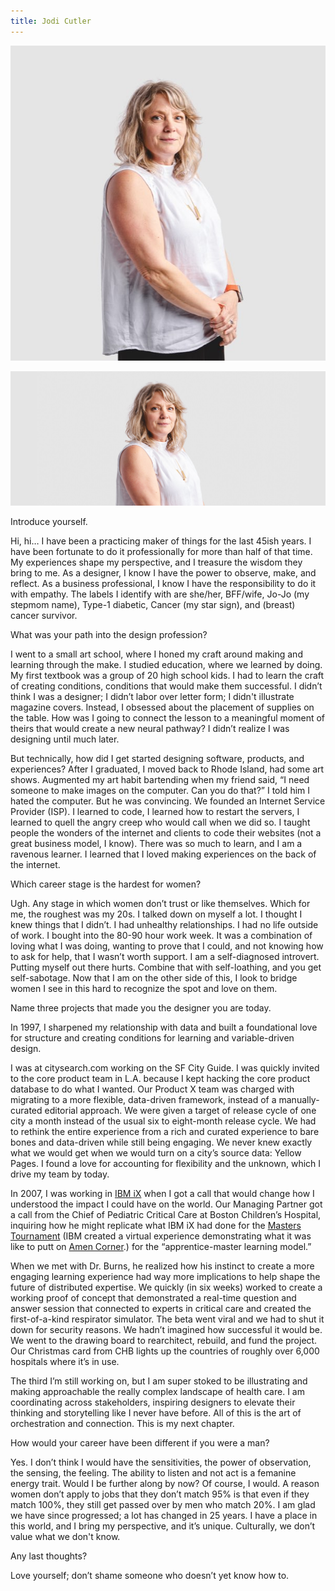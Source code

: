 ```yaml
---
title: Jodi Cutler
---
```


<grid classname="background-bleed">
<column lg="16">

<art-direction>

![Jodi Cutler card image](./608x608.jpg)

![Jodi Cutler hero image](./2624x1120.jpg)

</art-direction>

<community-lead name="Jodi Cutler" position="Design Principal and Practice Lead" department="IBM Watson Health"></community-lead>

</column>
</grid>

<grid className="community__grid" background="gray-10">
<column sm="3" md="3" lg="3">

<span className="community__prompt">Introduce yourself.</span>

</column>

<column md="6" lg="8" offset_lg="1">

Hi, hi… I have been a practicing maker of things for the last 45ish years. I have been fortunate to do it professionally for more than half of that time. My experiences shape my perspective, and I treasure the wisdom they bring to me. As a designer, I know I have the power to observe, make, and reflect. As a business professional, I know I have the responsibility to do it with empathy. The labels I identify with are she/her, BFF/wife, Jo-Jo (my stepmom name), Type-1 diabetic, Cancer (my star sign), and (breast) cancer survivor.

</column>
</grid>

<grid className="community__grid" background="gray-10">
<column sm="3" md="3" lg="3">

<span className="community__prompt">What was your path into the design profession?</span>

</column>

<column md="6" lg="8" offset_lg="1">

I went to a small art school, where I honed my craft around making and learning through the make. I studied education, where we learned by doing. My first textbook was a group of 20 high school kids. I had to learn the craft of creating conditions, conditions that would make them successful. I didn’t think I was a designer; I didn’t labor over letter form; I didn't illustrate magazine covers. Instead, I obsessed about the placement of supplies on the table. How was I going to connect the lesson to a meaningful moment of theirs that would create a new neural pathway? I didn’t realize I was designing until much later.

But technically, how did I get started designing software, products, and experiences? After I graduated, I moved back to Rhode Island, had some art shows. Augmented my art habit bartending when my friend said, “I need someone to make images on the computer. Can you do that?” I told him I hated the computer. But he was convincing. We founded an Internet Service Provider (ISP). I learned to code, I learned how to restart the servers, I learned to quell the angry creep who would call when we did so. I taught people the wonders of the internet and clients to code their websites (not a great business model, I know). There was so much to learn, and I am a ravenous learner. I learned that I loved making experiences on the back of the internet.

</column>
</grid>

<grid className="community__grid" background="gray-10">
<column sm="3" md="3" lg="3">

<span className="community__prompt">Which career stage is the hardest for women?</span>

</column>

<column md="6" lg="8" offset_lg="1">

Ugh. Any stage in which women don’t trust or like themselves. Which for me, the roughest was my 20s. I talked down on myself a lot. I thought I knew things that I didn’t. I had unhealthy relationships. I had no life outside of work. I bought into the 80-90 hour work week. It was a combination of loving what I was doing, wanting to prove that I could, and not knowing how to ask for help, that I wasn’t worth support. I am a self-diagnosed introvert. Putting myself out there hurts. Combine that with self-loathing, and you get self-sabotage. Now that I am on the other side of this, I look to bridge women I see in this hard to recognize the spot and love on them.

</column>
</grid>

<grid className="community__grid" background="gray-10">
<column sm="3" md="3" lg="3">

<span className="community__prompt">Name three projects that made you the designer you are today.</span>

</column>

<column md="6" lg="8" offset_lg="1">

In 1997, I sharpened my relationship with data and built a foundational love for structure and creating conditions for learning and variable-driven design. 

I was at citysearch.com working on the SF City Guide. I was quickly invited to the core product team in L.A. because I kept hacking the core product database to do what I wanted. Our Product X team was charged with migrating to a more flexible, data-driven framework, instead of a manually-curated editorial approach. We were given a target of release cycle of one city a month instead of the usual six to eight-month release cycle. We had to rethink the entire experience from a rich and curated experience to bare bones and data-driven while still being engaging. We never knew exactly what we would get when we would turn on a city’s source data: Yellow Pages. I found a love for accounting for flexibility and the unknown, which I drive my team by today. 

In 2007, I was working in [IBM iX](https://www.ibm.com/services/ibmix/) when I got a call that would change how I understood the impact I could have on the world. Our Managing Partner got a call from the Chief of Pediatric Critical Care at Boston Children’s Hospital, inquiring how he might replicate what IBM iX had done for the [Masters Tournament](https://www.masters.com/index.html) (IBM created a virtual experience demonstrating what it was like to putt on [Amen Corner](https://www.golf.com/tour-news/2017/03/07/amen-corner-masters-augusta-national).) for the “apprentice-master learning model.”

When we met with Dr. Burns, he realized how his instinct to create a more engaging learning experience had way more implications to help shape the future of distributed expertise. We quickly (in six weeks) worked to create a working proof of concept that demonstrated a real-time question and answer session that connected to experts in critical care and created the first-of-a-kind respirator simulator. The beta went viral and we had to shut it down for security reasons. We hadn’t imagined how successful it would be. We went to the drawing board to rearchitect, rebuild, and fund the project. Our Christmas card from CHB lights up the countries of roughly over 6,000 hospitals where it’s in use. 

The third I’m still working on, but I am super stoked to be illustrating and making approachable the really complex landscape of health care. I am coordinating across stakeholders, inspiring designers to elevate their thinking and storytelling like I never have before. All of this is the art of orchestration and connection. This is my next chapter. 

</column>
</grid>

<grid className="community__grid" background="gray-10">
<column sm="3" md="3" lg="3">

<span className="community__prompt">How would your career have been different if you were a man?</span>

</column>

<column md="6" lg="8" offset_lg="1">

Yes. I don’t think I would have the sensitivities, the power of observation, the sensing, the feeling. The ability to listen and not act is a femanine energy trait. Would I be further along by now? Of course, I would. A reason women don’t apply to jobs that they don’t match 95% is that even if they match 100%, they still get passed over by men who match 20%. I am glad we have since progressed; a lot has changed in 25 years. I have a place in this world, and I bring my perspective, and it’s unique. Culturally, we don’t value what we don't know.

</column>
</grid>

<grid className="community__grid" background="gray-10">
<column sm="3" md="3" lg="3">

<span className="community__prompt">Any last thoughts?</span>

</column>

<column md="6" lg="8" offset_lg="1">

Love yourself; don’t shame someone who doesn’t yet know how to.

</column>
</grid>
